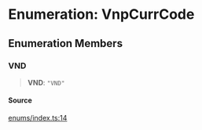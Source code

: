 # Enumeration: VnpCurrCode

## Enumeration Members

### VND

> **VND**: `"VND"`

#### Source

[enums/index.ts:14](https://github.com/lehuygiang28/vnpay/blob/ffb3f1a6e2e5cee6cec7ba4f806a92950f9f7872/src/enums/index.ts#L14)
